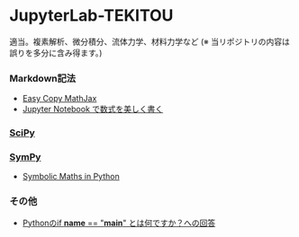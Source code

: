 # JupyterLab-TEKITOU
適当。複素解析、微分積分、流体力学、材料力学など
(※ 当リポジトリの内容は誤りを多分に含み得ます。)

### Markdown記法
- [Easy Copy MathJax](http://easy-copy-mathjax.xxxx7.com/)
- [Jupyter Notebook で数式を美しく書く](https://qiita.com/namoshika/items/63db972bfd1030f8264a)

### [SciPy](https://www.scipy.org/)

### [SymPy](https://www.sympy.org/en/index.html)
- [Symbolic Maths in Python](https://alexandrugris.github.io/maths/2017/04/30/symbolic-maths-python.html)

### その他
- [Pythonのif __name__ == "__main__" とは何ですか？への回答](https://blog.pyq.jp/entry/Python_kaiketsu_180207)